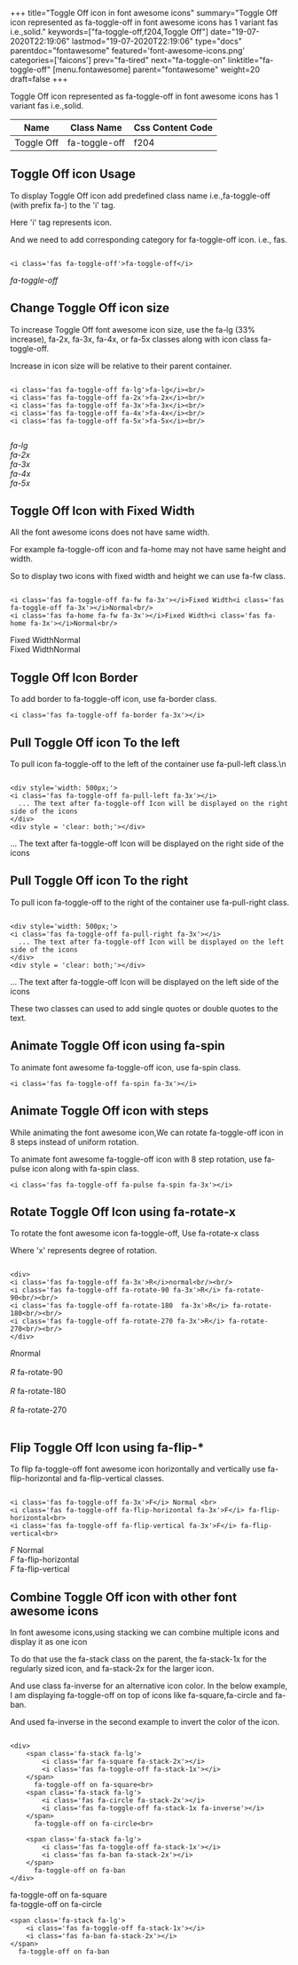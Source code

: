 +++
title="Toggle Off icon in font awesome icons"
summary="Toggle Off icon represented as fa-toggle-off in font awesome icons has 1 variant fas i.e.,solid."
keywords=["fa-toggle-off,f204,Toggle Off"]
date="19-07-2020T22:19:06"
lastmod="19-07-2020T22:19:06"
type="docs"
parentdoc="fontawesome"
featured='font-awesome-icons.png'
categories=['faicons']
prev="fa-tired"
next="fa-toggle-on"
linktitle="fa-toggle-off"
[menu.fontawesome]
parent="fontawesome"
weight=20
draft=false
+++


Toggle Off icon represented as fa-toggle-off in font awesome icons has 1 variant fas i.e.,solid.

<div class='table-responsive'><table class='table'><thead><tr><th>Name</th><th>Class Name</th><th>Css Content Code</th></tr></thead><tbody><tr><td>Toggle Off</td><td>fa-toggle-off</td><td>f204</td></tr></tbody></table></div>



## Toggle Off icon Usage

To display Toggle Off icon add predefined class name i.e.,fa-toggle-off (with prefix fa-) to the 'i' tag.

Here 'i' tag represents icon.

And we need to add corresponding category for fa-toggle-off icon. i.e., fas.


```

<i class='fas fa-toggle-off'>fa-toggle-off</i>
```

<i class='fas fa-toggle-off'>fa-toggle-off</i>




## Change Toggle Off icon size
To increase Toggle Off font awesome icon size, use the fa-lg (33% increase), fa-2x, fa-3x, fa-4x, or fa-5x classes along with icon class fa-toggle-off.

Increase in icon size will be relative to their parent container. 

```

<i class='fas fa-toggle-off fa-lg'>fa-lg</i><br/>
<i class='fas fa-toggle-off fa-2x'>fa-2x</i><br/>
<i class='fas fa-toggle-off fa-3x'>fa-3x</i><br/>
<i class='fas fa-toggle-off fa-4x'>fa-4x</i><br/>
<i class='fas fa-toggle-off fa-5x'>fa-5x</i><br/>
            
```

<i class='fas fa-toggle-off fa-lg'>fa-lg</i><br/>
<i class='fas fa-toggle-off fa-2x'>fa-2x</i><br/>
<i class='fas fa-toggle-off fa-3x'>fa-3x</i><br/>
<i class='fas fa-toggle-off fa-4x'>fa-4x</i><br/>
<i class='fas fa-toggle-off fa-5x'>fa-5x</i><br/>
            



## Toggle Off Icon with Fixed Width 

All the font awesome icons does not have same width.

For example fa-toggle-off icon and fa-home may not have same height and width.

So to display two icons with fixed width and height we can use fa-fw class.


```

<i class='fas fa-toggle-off fa-fw fa-3x'></i>Fixed Width<i class='fas fa-toggle-off fa-3x'></i>Normal<br/>
<i class='fas fa-home fa-fw fa-3x'></i>Fixed Width<i class='fas fa-home fa-3x'></i>Normal<br/>
```

<i class='fas fa-toggle-off fa-fw fa-3x'></i>Fixed Width<i class='fas fa-toggle-off fa-3x'></i>Normal<br/>
<i class='fas fa-home fa-fw fa-3x'></i>Fixed Width<i class='fas fa-home fa-3x'></i>Normal<br/>



## Toggle Off Icon Border 

To add border to fa-toggle-off icon, use fa-border class.


```
<i class='fas fa-toggle-off fa-border fa-3x'></i>

```
<i class='fas fa-toggle-off fa-border fa-3x'></i>





## Pull Toggle Off icon To the left

To pull icon fa-toggle-off to the left of the container use fa-pull-left class.\n

```

<div style='width: 500px;'>
<i class='fas fa-toggle-off fa-pull-left fa-3x'></i>
  ... The text after fa-toggle-off Icon will be displayed on the right side of the icons
</div>
<div style = 'clear: both;'></div>
```

<div style='width: 500px;'>
<i class='fas fa-toggle-off fa-pull-left fa-3x'></i>
  ... The text after fa-toggle-off Icon will be displayed on the right side of the icons
</div>
<div style = 'clear: both;'></div>




## Pull Toggle Off icon To the right
To pull icon fa-toggle-off to the right of the container use fa-pull-right class.

```

<div style='width: 500px;'>
<i class='fas fa-toggle-off fa-pull-right fa-3x'></i>
  ... The text after fa-toggle-off Icon will be displayed on the left side of the icons
</div>
<div style = 'clear: both;'></div>
```

<div style='width: 500px;'>
<i class='fas fa-toggle-off fa-pull-right fa-3x'></i>
  ... The text after fa-toggle-off Icon will be displayed on the left side of the icons
</div>
<div style = 'clear: both;'></div>

These two classes can used to add single quotes or double quotes to the text.


## Animate Toggle Off icon using fa-spin
To animate font awesome fa-toggle-off icon, use fa-spin class.

```
<i class='fas fa-toggle-off fa-spin fa-3x'></i>
```
<i class='fas fa-toggle-off fa-spin fa-3x'></i>




## Animate Toggle Off icon with steps
While animating the font awesome icon,We can rotate fa-toggle-off icon in 8 steps instead of uniform rotation.

To animate font awesome fa-toggle-off icon with 8 step rotation, use fa-pulse icon along with fa-spin class.


```
<i class='fas fa-toggle-off fa-pulse fa-spin fa-3x'></i>

```
<i class='fas fa-toggle-off fa-pulse fa-spin fa-3x'></i>





## Rotate Toggle Off Icon using fa-rotate-x
To rotate the font awesome icon fa-toggle-off, Use fa-rotate-x class

Where 'x' represents degree of rotation.


```

<div>
<i class='fas fa-toggle-off fa-3x'>R</i>normal<br/><br/>
<i class='fas fa-toggle-off fa-rotate-90 fa-3x'>R</i> fa-rotate-90<br/><br/> 
<i class='fas fa-toggle-off fa-rotate-180  fa-3x'>R</i> fa-rotate-180<br/><br/> 
<i class='fas fa-toggle-off fa-rotate-270 fa-3x'>R</i> fa-rotate-270<br/><br/>
</div>
```

<div>
<i class='fas fa-toggle-off fa-3x'>R</i>normal<br/><br/>
<i class='fas fa-toggle-off fa-rotate-90 fa-3x'>R</i> fa-rotate-90<br/><br/> 
<i class='fas fa-toggle-off fa-rotate-180  fa-3x'>R</i> fa-rotate-180<br/><br/> 
<i class='fas fa-toggle-off fa-rotate-270 fa-3x'>R</i> fa-rotate-270<br/><br/>
</div>




## Flip Toggle Off Icon using fa-flip-*
To flip fa-toggle-off font awesome icon horizontally and vertically use fa-flip-horizontal and fa-flip-vertical classes. 

```

<i class='fas fa-toggle-off fa-3x'>F</i> Normal <br>
<i class='fas fa-toggle-off fa-flip-horizontal fa-3x'>F</i> fa-flip-horizontal<br>
<i class='fas fa-toggle-off fa-flip-vertical fa-3x'>F</i> fa-flip-vertical<br>
```

<i class='fas fa-toggle-off fa-3x'>F</i> Normal <br>
<i class='fas fa-toggle-off fa-flip-horizontal fa-3x'>F</i> fa-flip-horizontal<br>
<i class='fas fa-toggle-off fa-flip-vertical fa-3x'>F</i> fa-flip-vertical<br>




## Combine Toggle Off icon with other font awesome icons
In font awesome icons,using stacking we can combine multiple icons and display it as one icon 

To do that use the fa-stack class on the parent, the fa-stack-1x for the regularly sized icon, and fa-stack-2x for the larger icon.

And use class fa-inverse for an alternative icon color. 
In the below example, I am displaying fa-toggle-off on top of icons like fa-square,fa-circle and fa-ban.

And used fa-inverse in the second example to invert the color of the icon.

```

<div>
    <span class='fa-stack fa-lg'>
        <i class='far fa-square fa-stack-2x'></i>
        <i class='fas fa-toggle-off fa-stack-1x'></i>
    </span>
      fa-toggle-off on fa-square<br>
    <span class='fa-stack fa-lg'>
        <i class='fas fa-circle fa-stack-2x'></i>
        <i class='fas fa-toggle-off fa-stack-1x fa-inverse'></i>
    </span>
      fa-toggle-off on fa-circle<br>

    <span class='fa-stack fa-lg'>
        <i class='fas fa-toggle-off fa-stack-1x'></i>
        <i class='fas fa-ban fa-stack-2x'></i>
    </span>
      fa-toggle-off on fa-ban
</div>
```

<div>
    <span class='fa-stack fa-lg'>
        <i class='far fa-square fa-stack-2x'></i>
        <i class='fas fa-toggle-off fa-stack-1x'></i>
    </span>
      fa-toggle-off on fa-square<br>
    <span class='fa-stack fa-lg'>
        <i class='fas fa-circle fa-stack-2x'></i>
        <i class='fas fa-toggle-off fa-stack-1x fa-inverse'></i>
    </span>
      fa-toggle-off on fa-circle<br>

    <span class='fa-stack fa-lg'>
        <i class='fas fa-toggle-off fa-stack-1x'></i>
        <i class='fas fa-ban fa-stack-2x'></i>
    </span>
      fa-toggle-off on fa-ban
</div>






